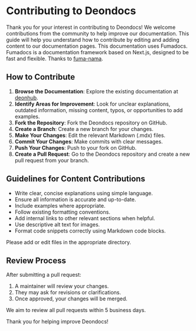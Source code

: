 # Contributing to Deondocs

Thank you for your interest in contributing to Deondocs! We welcome contributions from the community to help improve our documentation. This guide will help you understand how to contribute by editing and adding content to our documentation pages. This documentation uses Fumadocs. Fumadocs is a documentation framework based on Next.js, designed to be fast and flexible. Thanks to [fuma-nama](https://github.com/fuma-nama).

## How to Contribute

1. **Browse the Documentation**: Explore the existing documentation at [deonhub](https://www.deonhub.tz/docs).
2. **Identify Areas for Improvement**: Look for unclear explanations, outdated information, missing content, typos, or opportunities to add examples.
3. **Fork the Repository**: Fork the Deondocs repository on GitHub.
4. **Create a Branch**: Create a new branch for your changes.
5. **Make Your Changes**: Edit the relevant Markdown (.mdx) files.
6. **Commit Your Changes**: Make commits with clear messages.
7. **Push Your Changes**: Push to your fork on GitHub.
8. **Create a Pull Request**: Go to the Deondocs repository and create a new pull request from your branch.

## Guidelines for Content Contributions

- Write clear, concise explanations using simple language.
- Ensure all information is accurate and up-to-date.
- Include examples where appropriate.
- Follow existing formatting conventions.
- Add internal links to other relevant sections when helpful.
- Use descriptive alt text for images.
- Format code snippets correctly using Markdown code blocks.

Please add or edit files in the appropriate directory.

## Review Process

After submitting a pull request:

1. A maintainer will review your changes.
2. They may ask for revisions or clarifications.
3. Once approved, your changes will be merged.

We aim to review all pull requests within 5 business days.

Thank you for helping improve Deondocs!
